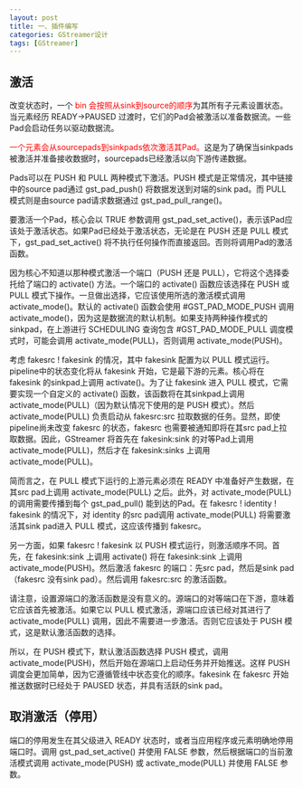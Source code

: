 ```yaml
---
layout: post
title: 一、插件编写
categories: GStreamer设计
tags: [GStreamer]
---
```


## 激活

改变状态时，一个 <span style="color:red;">bin 会按照从sink到source的顺序</span>为其所有子元素设置状态。当元素经历 READY→PAUSED 过渡时，它们的Pad会被激活以准备数据流。一些Pad会启动任务以驱动数据流。

<span style="color:red;">一个元素会从sourcepads到sinkpads依次激活其Pad。</span>这是为了确保当sinkpads被激活并准备接收数据时，sourcepads已经激活以向下游传递数据。

Pads可以在 PUSH 和 PULL 两种模式下激活。PUSH 模式是正常情况，其中链接中的source pad通过 gst_pad_push() 将数据发送到对端的sink pad。而 PULL 模式则是由source pad请求数据通过 gst_pad_pull_range()。

要激活一个Pad，核心会以 TRUE 参数调用 gst_pad_set_active()，表示该Pad应该处于激活状态。如果Pad已经处于激活状态，无论是在 PUSH 还是 PULL 模式下，gst_pad_set_active() 将不执行任何操作而直接返回。否则将调用Pad的激活函数。

因为核心不知道以那种模式激活一个端口（PUSH 还是 PULL），它将这个选择委托给了端口的 activate() 方法。一个端口的 activate() 函数应该选择在 PUSH 或 PULL 模式下操作。一旦做出选择，它应该使用所选的激活模式调用 activate_mode()。默认的 activate() 函数会使用 #GST_PAD_MODE_PUSH 调用 activate_mode()，因为这是数据流的默认机制。如果支持两种操作模式的sinkpad，在上游进行 SCHEDULING 查询包含 #GST_PAD_MODE_PULL 调度模式时，可能会调用 activate_mode(PULL)，否则调用 activate_mode(PUSH)。

考虑 fakesrc ! fakesink 的情况，其中 fakesink 配置为以 PULL 模式运行。pipeline中的状态变化将从 fakesink 开始，它是最下游的元素。核心将在 fakesink 的sinkpad上调用 activate()。为了让 fakesink 进入 PULL 模式，它需要实现一个自定义的 activate() 函数，该函数将在其sinkpad上调用 activate_mode(PULL)（因为默认情况下使用的是 PUSH 模式）。然后 activate_mode(PULL) 负责启动从 fakesrc:src 拉取数据的任务。显然，即使pipeline尚未改变 fakesrc 的状态，fakesrc 也需要被通知即将在其src pad上拉取数据。因此，GStreamer 将首先在 fakesink:sink 的对等Pad上调用 activate_mode(PULL)，然后才在 fakesink:sinks 上调用 activate_mode(PULL)。

简而言之，在 PULL 模式下运行的上游元素必须在 READY 中准备好产生数据，在其src pad上调用 activate_mode(PULL) 之后。此外，对 activate_mode(PULL) 的调用需要传播到每个 gst_pad_pull() 能到达的Pad。在 fakesrc ! identity ! fakesink 的情况下，对 identity 的src pad调用 activate_mode(PULL) 将需要激活其sink pad进入 PULL 模式，这应该传播到 fakesrc。

另一方面，如果 fakesrc ! fakesink 以 PUSH 模式运行，则激活顺序不同。首先，在 fakesink:sink 上调用 activate() 将在 fakesink:sink 上调用 activate_mode(PUSH)。然后激活 fakesrc 的端口：先src pad，然后是sink pad（fakesrc 没有sink pad）。然后调用 fakesrc:src 的激活函数。

请注意，设置源端口的激活函数是没有意义的。源端口的对等端口在下游，意味着它应该首先被激活。如果它以 PULL 模式激活，源端口应该已经对其进行了 activate_mode(PULL) 调用，因此不需要进一步激活。否则它应该处于 PUSH 模式，这是默认激活函数的选择。

所以，在 PUSH 模式下，默认激活函数选择 PUSH 模式，调用 activate_mode(PUSH)，然后开始在源端口上启动任务并开始推送。这样 PUSH 调度会更加简单，因为它遵循管线中状态变化的顺序。fakesink 在 fakesrc 开始推送数据时已经处于 PAUSED 状态，并具有活跃的sink pad。

## 取消激活（停用）

端口的停用发生在其父级进入 READY 状态时，或者当应用程序或元素明确地停用端口时。调用 gst_pad_set_active() 并使用 FALSE 参数，然后根据端口的当前激活模式调用 activate_mode(PUSH) 或 activate_mode(PULL) 并使用 FALSE 参数。


